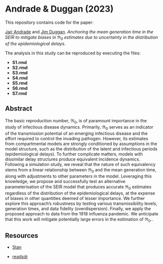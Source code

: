 
# Andrade & Duggan (2023)

This repository contains code for the paper:

[Jair Andrade](https://www.linkedin.com/in/jandraor/) and [Jim
Duggan](https://ie.linkedin.com/in/jduggan). *Anchoring the mean
generation time in the SEIR to mitigate biases in $\Re_0$ estimates due
to uncertainty in the distribution of the epidemiological delays*.

The analysis in this study can be reproduced by executing the files:

- **S1.rmd**
- **S2.rmd**
- **S3.rmd**
- **S4.rmd**
- **S5.rmd**
- **S6.rmd**
- **S7.rmd**

## Abstract

The basic reproduction number, $\Re_0$, is of paramount importance in
the study of infectious disease dynamics. Primarily, $\Re_0$ serves as
an indicator of the transmission potential of an emerging infectious
disease and the effort required to control the invading pathogen.
However, its estimates from compartmental models are strongly
conditioned by assumptions in the model structure, such as the
distribution of the latent and infectious periods (epidemiological
delays). To further complicate matters, models with dissimilar delay
structures produce equivalent incidence dynamics. Following a simulation
study, we reveal that the nature of such equivalency stems from a linear
relationship between $\Re_0$ and the mean generation time, along with
adjustments to other parameters in the model. Leveraging this knowledge,
we propose and successfully test an alternative parameterisation of the
SEIR model that produces accurate $\Re_0$ estimates regardless of the
distribution of the epidemiological delays, at the expense of biases in
other quantities deemed of lesser importance. We further explore this
approach’s robustness by testing various transmissibility levels,
generation times, and data fidelity (overdispersion). Finally, we apply
the proposed approach to data from the 1918 influenza pandemic. We
anticipate that this work will mitigate potentially large errors in the
estimation of $\Re_0$..

## Resources

- [Stan](https://mc-stan.org/)

- [readsdr](https://github.com/jandraor/readsdr)
